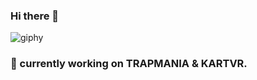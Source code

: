 ### Hi there 👋
![giphy](https://user-images.githubusercontent.com/62743238/141954987-64b2881e-1bcd-439b-826f-1b32b23ee401.gif)

### 🔭 currently working on TRAPMANIA & KARTVR.


<!--
**EnzoCortinovis/EnzoCortinovis** is a ✨ _special_ ✨ repository because its `README.md` (this file) appears on your GitHub profile.

Here are some ideas to get you started:

- 🔭 I’m currently working on ...
- 🌱 I’m currently learning ...
- 👯 I’m looking to collaborate on ...
- 🤔 I’m looking for help with ...
- 💬 Ask me about ...
- 📫 How to reach me: ...
- 😄 Pronouns: ...
- ⚡ Fun fact: ...
-->
